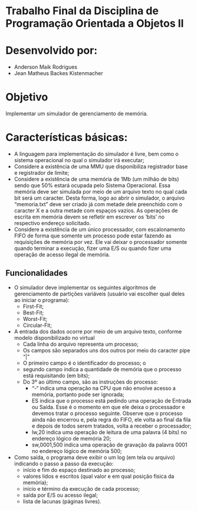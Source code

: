 # Trabalho Final da Disciplina de Programação Orientada a Objetos II

# Desenvolvido por:
- Anderson Maik Rodrigues
- Jean Matheus Backes Kistenmacher

# Objetivo

Implementar um simulador de gerenciamento de memória.


# Características básicas:

- A linguagem para implementação do simulador é livre, bem como o sistema operacional no qual o simulador irá executar;
-  Considere a existência de uma MMU que disponibiliza registrador base e registrador de limite;
- Considere a existência de uma memória de 1Mb (um milhão de bits) sendo que 50% estará ocupada pelo Sistema Operacional. Essa memória deve ser simulada por meio de um arquivo texto no qual cada bit será um caracter. Desta forma, logo ao abrir o simulador, o arquivo “memoria.txt” deve ser criado já com metade dele preenchido com o caracter X e a outra metade com espaços vazios. As operações de escrita em memória devem se refletir em escrever os ‘bits’ no respectivo endereço solicitado. 
- Considere a existência de um único processador, com escalonamento FIFO de forma que somente um processo pode estar fazendo as requisições de memória por vez. Ele vai deixar o processador somente quando terminar a execução, fizer uma E/S ou quando fizer uma operação de acesso ilegal de memória.

## Funcionalidades

- O simulador deve implementar os seguintes algoritmos de gerenciamento de partições variáveis (usuário vai escolher qual deles ao iniciar o programa): 
	- First-Fit; 
	- Best-Fit; 
	- Worst-Fit; 
	- Circular-Fit; 
- A entrada dos dados ocorre por meio de um arquivo texto, conforme modelo disponibilizado no virtual
	- Cada linha do arquivo representa um processo; 
	- Os campos são separados uns dos outros por meio do caracter pipe “|” 
	- O primeiro campo é o identificador do processo; o 
	- segundo campo indica a quantidade de memória que o processo está requisitando (em bits); 
	- Do 3º ao último campo, são as instruções do processo: 
		- “-“ indica uma operação na CPU que não envolve acesso a memória, portanto pode ser ignorada; 
		- ES indica que o processo está pedindo uma operação de Entrada ou Saída. Esse é o momento em que ele deixa o processador e devemos tratar o processo seguinte. Observe que o processo ainda não encerrou e, pela regra do FIFO, ele volta ao final da fila e depois de todos serem tratados, volta a receber o processador; 
		- lw,20 indica uma operação de leitura de uma palavra (4 bits) no endereço lógico de memória 20; 
		- sw,0001,500 indica uma operação de gravação da palavra 0001 no endereço lógico de memória 500; 
- Como saída, o programa deve exibir o um log (em tela ou arquivo) indicando o passo a passo da execução: 
	- início e fim do espaço destinado ao processo; 
	- valores lidos e escritos (qual valor e em qual posição física da memória); 
	- início e término da execução de cada processo; 
	- saída por E/S ou acesso ilegal; 
	- lista de lacunas (páginas livres).
